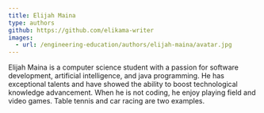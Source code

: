 ```yaml
---
title: Elijah Maina
type: authors
github: https://github.com/elikama-writer
images:
  - url: /engineering-education/authors/elijah-maina/avatar.jpg 
---
```

Elijah Maina is a computer science student with a passion for software development, artificial intelligence, and java programming. He has exceptional talents and have showed the ability to boost technological knowledge advancement. When he is not coding, he enjoy playing field and video games. Table tennis and car racing are two examples.
